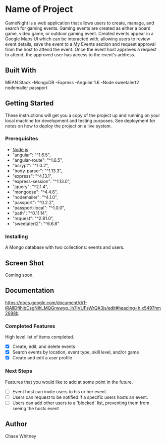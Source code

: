 # Name of Project

GameNight is a web application that allows users to create, manage, and search for gaming events. Gaming events are created as either a board game, video game, or outdoor gaming event. Created events appear in a Google Maps UI which can be interacted with, allowing users to review event details, save the event to a My Events section and request approval from the host to attend the event. Once the event host approves a request to attend, the approved user has access to the event's address.

## Built With

MEAN Stack
-MongoDB
-Express
-Angular 1.6
-Node
sweetalert2
nodemailer
passport

## Getting Started

These instructions will get you a copy of the project up and running on your local machine for development and testing purposes. See deployment for notes on how to deploy the project on a live system.

### Prerequisites

* [Node.js](https://nodejs.org/en/)
* "angular": "^1.6.5",
* "angular-route": "^1.6.5",
* "bcrypt": "^1.0.2",
* "body-parser": "^1.13.3",
* "express": "^4.13.1",
* "express-session": "^1.13.0",
* "jquery": "^2.1.4",
* "mongoose": "^4.4.6",
* "nodemailer": "^4.1.0",
* "passport": "^0.2.2",
* "passport-local": "^1.0.0",
* "path": "^0.11.14",
* "request": "^2.81.0",
* "sweetalert2": "^6.6.8"


### Installing

A Mongo database with two collections: events and users.

## Screen Shot

Coming soon.

## Documentation

https://docs.google.com/document/d/1-iRAlIDfihibCsgNlhLMQGrwwyp_jh7iVUFsWrQA3js/edit#heading=h.x5497hm2698b

### Completed Features

High level list of items completed.

- [x] Create, edit, and delete events
- [x] Search events by location, event type, skill level, and/or game
- [x] Create and edit a user profile

### Next Steps

Features that you would like to add at some point in the future.

- [ ] Event host can invite users to his or her event.
- [ ] Users can request to be notified if a specific users hosts an event.
- [ ] Users can add other users to a 'blocked' list, preventing them from seeing the hosts event

## Author

Chase Whitney
